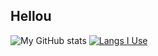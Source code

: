 ## Hellou 

<!-- &cache_seconds=1800 is for updating stats every 30 minutes -->

![My GitHub stats](https://github-readme-stats.vercel.app/api?username=Piola-l&show_icons=true&theme=apprentice&rank_icon=github&line_height=28&custom_title=My%20GitHub%20Stats&card_heigth=446&cache_seconds=1800)
[![Langs I Use](https://github-readme-stats.vercel.app/api/top-langs/?username=Piola-l&layout=donut&show_icons=true&theme=apprentice&custom_title=Langs%20I%20Use&card_heigth=450&cache_seconds=1800)](https://github.com/anuraghazra/github-readme-stats)
